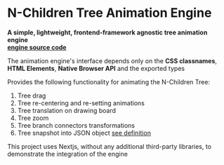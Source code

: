 # N-Children Tree Animation Engine

**A simple, lightweight, frontend-framework agnostic tree animation engine**<br/>
**[engine source code](https://github.com/mrowaha/categories/blob/main/src/animator/engine.ts)**

The animation engine's interface depends only on the __CSS classnames__, __HTML Elements__, __Native Browser API__ and the exported types

Provides the following functionality for animating the N-Children Tree:
1. Tree drag
2. Tree re-centering and re-setting animations
3. Tree translation on drawing board
4. Tree zoom
5. Tree branch connectors transformations
6. Tree snapshot into JSON object [see definition](https://github.com/mrowaha/categories/blob/main/src/animator/engine.ts#L28)

This project uses Nextjs, without any additional third-party libraries, to demonstrate the integration of the engine